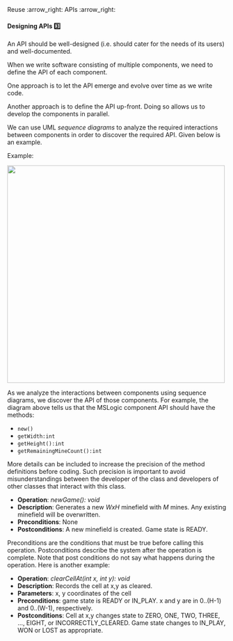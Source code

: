 <link rel="stylesheet" href="{{baseUrl}}/css/textbook.css">

<div class="website-content">

<div id="path">Reuse :arrow_right: APIs :arrow_right:</div>

<div id="title">

#### Designing APIs :three:

</div>

<div id="body">

An API should be well-designed (i.e. should cater for the needs of its users) and well-documented.

When we write software consisting of multiple components, we need to define the API of each component.

One approach is to let the API emerge and evolve over time as we write code.

Another approach is to define the API up-front. Doing so allows us to develop the components in parallel.

We can use UML _sequence diagrams_ to analyze the required interactions between components in order to discover the required API. Given below is an example.

<tip-box>

Example:

<img src="{{baseUrl}}/reuse/apis/designingAPIs/images/textLogic.png" height="500" />
<p/>

As we analyze the interactions between components using sequence diagrams, we discover the API of those components. For example, the diagram above tells us that the MSLogic component API should have the methods:

* `new()`
* `getWidth:int`
* `getHeight():int`
* `getRemainingMineCount():int`

More details can be included to increase the precision of the method definitions before coding. Such precision is important to avoid misunderstandings between the developer of the class and developers of other classes that interact with this class.

* **Operation**: _newGame(): void_
* **Description**: Generates a new _WxH_ minefield with _M_ mines. Any existing minefield will be overwritten.
* **Preconditions**: None
* **Postconditions**:	A new minefield is created. Game state is READY.

Preconditions are the conditions that must be true before calling this operation. Postconditions describe the system after the operation is complete. Note that post conditions do not say what happens during the operation.  Here is another example:

* **Operation**: _clearCellAt(int x, int y): void_
* **Description**: Records the cell at x,y as cleared.
* **Parameters**: x, y coordinates of the cell
* **Preconditions**: game state is READY or IN_PLAY.  x and y are in 0..(H-1) and 0..(W-1), respectively.
* **Postconditions**: Cell at x,y changes state to ZERO, ONE, TWO, THREE, …, EIGHT, or INCORRECTLY_CLEARED. Game state changes to IN_PLAY, WON or LOST as appropriate.

</tip-box>


</div>

</div>
